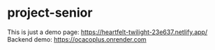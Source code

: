 # project-senior
This is just a demo page: https://heartfelt-twilight-23e637.netlify.app/ <br/>
Backend demo: https://ocacoplus.onrender.com
